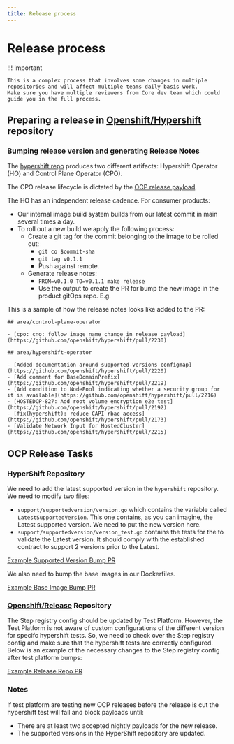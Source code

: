 ```yaml
---
title: Release process
---
```


# Release process

!!! important

    This is a complex process that involves some changes in multiple repositories and will affect multiple teams daily basis work.
    Make sure you have multiple reviewers from Core dev team which could guide you in the full process.

## Preparing a release in [Openshift/Hypershift](https://github.com/openshift/hypershift) repository

### Bumping release version and generating Release Notes

The [hypershift repo]( https://github.com/openshift/hypershift) produces two different artifacts: Hypershift Operator (HO) and Control Plane Operator (CPO).

The CPO release lifecycle is dictated by the [OCP release payload](https://access.redhat.com/support/policy/updates/openshift).

The HO has an independent release cadence. For consumer products:

- Our internal image build system builds from our latest commit in main several times a day.
- To roll out a new build we apply the following process:
  - Create a git tag for the commit belonging to the image to be rolled out:
    - `git co $commit-sha`
    - `git tag v0.1.1`
    - Push against remote.
  - Generate release notes:
    - `FROM=v0.1.0 TO=v0.1.1 make release`
    - Use the output to create the PR for bump the new image in the product gitOps repo. E.g.

This is a sample of how the release notes looks like added to the PR:

  ```
  ## area/control-plane-operator

  - [cpo: cno: follow image name change in release payload](https://github.com/openshift/hypershift/pull/2230)

  ## area/hypershift-operator

  - [Added documentation around supported-versions configmap](https://github.com/openshift/hypershift/pull/2220)
  - [Add comment for BaseDomainPrefix](https://github.com/openshift/hypershift/pull/2219)
  - [Add condition to NodePool indicating whether a security group for it is available](https://github.com/openshift/hypershift/pull/2216)
  - [HOSTEDCP-827: Add root volume encryption e2e test](https://github.com/openshift/hypershift/pull/2192)
  - [fix(hypershift): reduce CAPI rbac access](https://github.com/openshift/hypershift/pull/2173)
  - [Validate Network Input for HostedCluster](https://github.com/openshift/hypershift/pull/2215)
  ```

## OCP Release Tasks

### HyperShift Repository

We need to add the latest supported version in the `hypershift` repository. We need to modify two files:

- `support/supportedversion/version.go` which contains the variable called `LatestSupportedVersion`. This one contains, as you can imagine, the Latest supported version. We need to put the new version here.
- `support/supportedversion/version_test.go` contains the tests for the to validate the Latest version. It should comply with the established contract to support 2 versions prior to the Latest.
 
[Example Supported Version Bump PR](https://github.com/openshift/hypershift/pull/5146/files)

We also need to bump the base images in our Dockerfiles.

[Example Base Image Bump PR](https://github.com/openshift/hypershift/pull/5195/files)

### [Openshift/Release](https://github.com/openshift/release) Repository

The Step registry config should be updated by Test Platform. However, the Test Platform is not aware of custom configurations of the different version for specifc hypershift tests. 
So, we need to check over the Step registry config and make sure that the hypershift tests are correctly configured. Below is an example of the necessary changes to the Step registry config after test platform bumps:

[Example Release Repo PR](https://github.com/openshift/release/pull/59120/files)

### Notes
If test platform are testing new OCP releases before the release is cut the hypershift test will fail and block payloads until:
- There are at least two accepted nightly payloads for the new release.
- The supported versions in the HyperShift repository are updated.